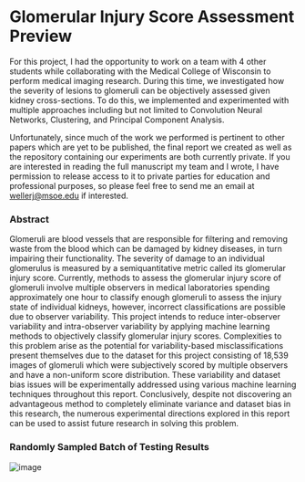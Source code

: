 # Glomerular Injury Score Assessment Preview

For this project, I had the opportunity to work on a team with 4 other students while collaborating with the Medical College of Wisconsin to perform medical imaging research. During this time, we investigated how the severity of lesions to glomeruli can be objectively assessed given kidney cross-sections. To do this, we implemented and experimented with multiple approaches including but not limited to Convolution Neural Networks, Clustering, and Principal Component Analysis.

Unfortunately, since much of the work we performed is pertinent to other papers which are yet to be published, the final report we created as well as the repository containing our experiments are both currently private. If you are interested in reading the full manuscript my team and I wrote, I have permission to release access to it to private parties for education and professional purposes, so please feel free to send me an email at wellerj@msoe.edu if interested.

### Abstract
Glomeruli are blood vessels that are responsible for filtering and removing waste from the blood which can be damaged by kidney diseases, in turn impairing their functionality. The severity of damage to an individual glomerulus is measured by a semiquantitative metric called its glomerular injury score. Currently, methods to assess the glomerular injury score of glomeruli involve multiple observers in medical laboratories spending approximately one hour to classify enough glomeruli to assess the injury state of individual kidneys, however, incorrect classifications are possible due to observer variability. This project intends to reduce inter-observer variability and intra-observer variability by applying machine learning methods to objectively classify glomerular injury scores. Complexities to this problem arise as the potential for variability-based misclassifications present themselves due to the dataset for this project consisting of 18,539 images of glomeruli which were subjectively scored by multiple observers and have a non-uniform score distribution. These variability and dataset bias issues will be experimentally addressed using various machine learning techniques throughout this report. Conclusively, despite not discovering an advantageous method to completely eliminate variance and dataset bias in this research, the numerous experimental directions explored in this report can be used to assist future research in solving this problem.

### Randomly Sampled Batch of Testing Results

![image](https://user-images.githubusercontent.com/43486503/165387519-4cd8ff26-da16-4ec1-8464-9d64fa47502c.png)
